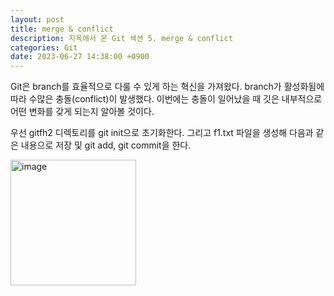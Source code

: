 ```yaml
---
layout: post
title: merge & conflict
description: 지옥에서 온 Git 섹션 5. merge & conflict
categories: Git
date: 2023-06-27 14:38:00 +0900
---
```

Git은 branch를 효율적으로 다룰 수 있게 하는 혁신을 가져왔다. branch가 활성화됨에 따라 수많은 충돌(conflict)이 발생했다. 이번에는 충돌이 일어났을 때 깃은 내부적으로 어떤 변화를 갖게 되는지 알아볼 것이다.

우선 gitfh2 디렉토리를 git init으로 초기화한다. 그리고 f1.txt 파일을 생성해 다음과 같은 내용으로 저장 및 git add, git commit을 한다.

<img width="201" alt="image" src="https://github.com/johnkdk609/johnkdk609.github.io/assets/88493727/632666a7-e2b1-426b-916a-3f4926e422ac">

